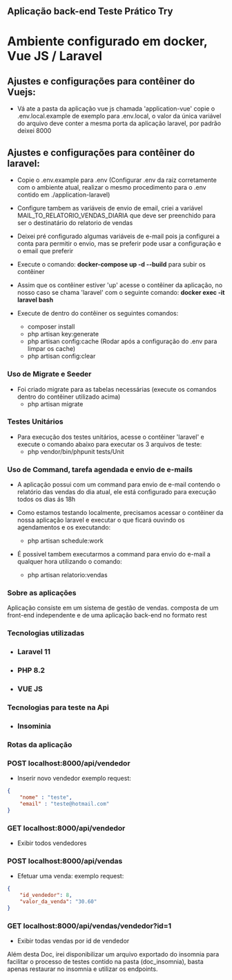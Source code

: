 ## Aplicação back-end Teste Prático Try

# Ambiente configurado em docker, Vue JS / Laravel

## Ajustes e configurações para contêiner do Vuejs:

- Vá ate a pasta da aplicação vue js chamada 'application-vue' copie o .env.local.example de exemplo para .env.local, o valor da única variável do arquivo deve conter a mesma porta da aplicação laravel, por padrão deixei 8000

## Ajustes e configurações para contêiner do laravel:

- Copie o .env.example para .env (Configurar .env da raiz corretamente com o ambiente atual, realizar o mesmo procedimento para o .env contido em ./application-laravel)
- Configure tambem as variáveis de envio de email, criei a variável MAIL_TO_RELATORIO_VENDAS_DIARIA que deve ser preenchido para ser o destinatário do relatorio de vendas
- Deixei pré configurado algumas variáveis de e-mail pois ja configurei a conta para permitir o envio, mas se preferir pode usar a configuração e o email que preferir
- Execute o comando: **docker-compose up -d --build** para subir os contêiner
- Assim que os contêiner estiver 'up' acesse o contêiner da aplicação, no nosso caso se chama 'laravel' com o seguinte comando:  **docker exec -it laravel bash**
- Execute de dentro do contêiner os seguintes comandos:

  - composer install
  - php artisan key:generate
  - php artisan config:cache (Rodar após a configuração do .env para limpar os cache)
  - php artisan config:clear

### Uso de Migrate e Seeder

- Foi criado migrate para as tabelas necessárias (execute os comandos dentro do contêiner utilizado acima)
  - php artisan migrate

### Testes Unitários

- Para execução dos testes unitários, acesse o contêiner 'laravel' e execute o comando abaixo para executar os 3 arquivos de teste:
  - php vendor/bin/phpunit tests/Unit

### Uso de Command, tarefa agendada e envio de e-mails

- A aplicação possui com um command para envio de e-mail contendo o relatório das vendas do dia atual, ele está configurado para execução todos os dias ás 18h
- Como estamos testando localmente, precisamos acessar o contêiner da nossa aplicação laravel e executar o que ficará ouvindo os agendamentos e os executando:

  - php artisan schedule:work
- É possivel tambem executarmos a command para envio do e-mail a qualquer hora utilizando o comando:

  - php artisan relatorio:vendas

### Sobre as aplicações

Aplicação consiste em um sistema de gestão de vendas. composta de um front-end independente e de uma aplicação back-end no formato rest

### Tecnologias utilizadas

- ### Laravel 11
- ### PHP 8.2
- ### VUE JS

### Tecnologias para teste na Api

- ### Insominia

### Rotas da aplicação

### POST localhost:8000/api/vendedor

- Inserir novo vendedor
  exemplo request:

```json
{
	"nome" : "teste",
	"email" : "teste@hotmail.com"
}
```

### GET localhost:8000/api/vendedor

- Exibir todos vendedores

### POST localhost:8000/api/vendas

- Efetuar uma venda:
  exemplo request:

```json
{
	"id_vendedor": 8,
	"valor_da_venda": "30.60"
}
```

### GET localhost:8000/api/vendas/vendedor?id=1

- Exibir todas vendas por id de vendedor


Além desta Doc, irei disponibilizar um arquivo exportado do insomnia para facilitar o processo de testes contido na pasta (doc_insomnia), basta apenas restaurar no insomnia e utilizar os endpoints.
